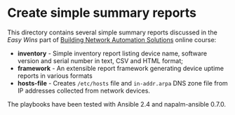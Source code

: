 # Create simple summary reports

This directory contains several simple summary reports discussed in the _Easy Wins_ part of [Building Network Automation Solutions](http://www.ipspace.net/Building_Network_Automation_Solutions) online course:

* **inventory** - Simple inventory report listing device name, software version and serial number in text, CSV and HTML format;
* **framework** - An extensible report framework generating device uptime reports in various formats
* **hosts-file** - Creates `/etc/hosts` file and `in-addr.arpa` DNS zone file from IP addresses collected from network devices.

The playbooks have been tested with Ansible 2.4 and napalm-ansible 0.7.0.